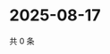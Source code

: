 # 2025-08-17

共 0 条

<!-- BEGIN ZHIHUQUESTIONS -->
<!-- 最后更新时间 Sun Aug 17 2025 21:22:00 GMT+0800 (China Standard Time) -->

<!-- END ZHIHUQUESTIONS -->
